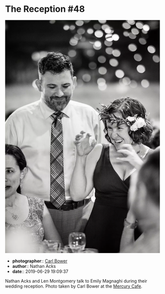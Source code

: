 # The Reception \#48

![Nathan Acks and Len Montgomery talk to Emily Magnaghi](assets/2019-06-29-set-3-the-reception-48.webp)

* **photographer**:: [Carl Bower](https://carlbowerphotos.com)  
* **author**:: Nathan Acks  
* **date**:: 2019-06-29 19:09:37

Nathan Acks and Len Montgomery talk to Emily Magnaghi during their wedding reception. Photo taken by Carl Bower at the [Mercury Cafe](http://mercurycafe.com).
